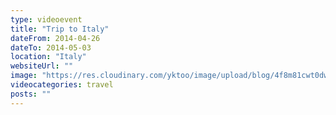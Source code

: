 ```yaml
---
type: videoevent
title: "Trip to Italy"
dateFrom: 2014-04-26
dateTo: 2014-05-03
location: "Italy"
websiteUrl: ""
image: "https://res.cloudinary.com/yktoo/image/upload/blog/4f8m81cwt0dw1043.jpg"
videocategories: travel
posts: ""
---
```

